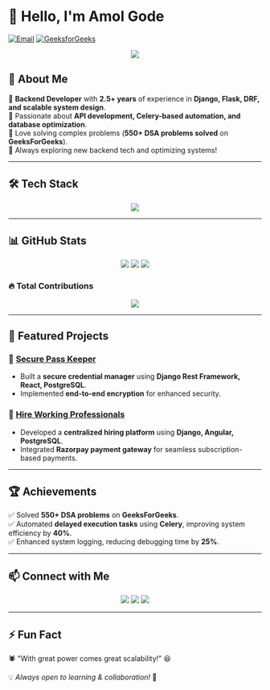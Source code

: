 # 👋 Hello, I'm Amol Gode

[![Email](https://img.shields.io/badge/Email-Contact-red?style=for-the-badge&logo=gmail)](mailto:17amolgode@gmail.com)
[![GeeksforGeeks](https://img.shields.io/badge/GeeksforGeeks-550%2B_Problems-darkgreen?style=for-the-badge&logo=geeksforgeeks)](https://auth.geeksforgeeks.org/user/17amolgode/practice/)


<p align="center">
  <img src="https://readme-typing-svg.herokuapp.com?font=Fira+Code&pause=1000&color=00F700&width=435&lines=Backend+Developer+%7C+Django+%7C+Flask+%7C+Celery;API+Developer+%7C+PostgreSQL+%7C+Docker;Problem+Solver+%7C+550%2B+DSA+Problems+Solved" />
</p>

## 🚀 About Me

🔹 **Backend Developer** with **2.5+ years** of experience in **Django, Flask, DRF, and scalable system design**.  
🔹 Passionate about **API development, Celery-based automation, and database optimization**.  
🔹 Love solving complex problems (**550+ DSA problems solved** on **GeeksForGeeks**).  
🔹 Always exploring new backend tech and optimizing systems!  

---

## 🛠️ Tech Stack

<p align="center">
  <img src="https://skillicons.dev/icons?i=python,django,flask,postgresql,docker,redis,git,github" />
</p>

---

## 📊 GitHub Stats

<p align="center">
  <img src="https://github-readme-stats.vercel.app/api?username=AmolGode&show_icons=true&theme=tokyonight" />
  <img src="https://github-readme-streak-stats.herokuapp.com/?user=AmolGode&theme=tokyonight" />
  <img src="https://github-readme-stats.vercel.app/api/top-langs/?username=AmolGode&layout=compact&theme=tokyonight" />
</p>

### 🔥 Total Contributions
<p align="center">
  <img src="https://komarev.com/ghpvc/?username=AmolGode&label=Total%20Contributions&color=brightgreen&style=flat-square" />
</p>

---

## 📌 Featured Projects

### 🔑 [Secure Pass Keeper](https://github.com/AmolGode/Secure-Pass-Keeper-Django-React)
- Built a **secure credential manager** using **Django Rest Framework, React, PostgreSQL**.
- Implemented **end-to-end encryption** for enhanced security.

### 💼 [Hire Working Professionals](https://github.com/AmolGode/Hire_Working_Professionals_For_Short_Term_Work)
- Developed a **centralized hiring platform** using **Django, Angular, PostgreSQL**.
- Integrated **Razorpay payment gateway** for seamless subscription-based payments.

---

## 🏆 Achievements

✅ Solved **550+ DSA problems** on **GeeksForGeeks**.  
✅ Automated **delayed execution tasks** using **Celery**, improving system efficiency by **40%**.  
✅ Enhanced system logging, reducing debugging time by **25%**.

---

## 📫 Connect with Me

<p align="center">
  <a href="https://www.linkedin.com/in/amol-gode-26ba8321a"><img src="https://img.shields.io/badge/LinkedIn-0A66C2?style=for-the-badge&logo=linkedin&logoColor=white" /></a>
  <a href="https://github.com/AmolGode"><img src="https://img.shields.io/badge/GitHub-181717?style=for-the-badge&logo=github&logoColor=white" /></a>
  <a href="https://auth.geeksforgeeks.org/user/17amolgode/practice/"><img src="https://img.shields.io/badge/GeeksForGeeks-308D46?style=for-the-badge&logo=geeksforgeeks&logoColor=white" /></a>
</p>

---

## ⚡ Fun Fact

🕷️ "With great power comes great scalability!" 😆

💡 *Always open to learning & collaboration!* 🚀
